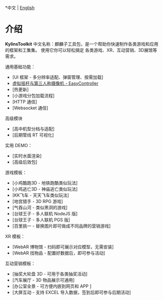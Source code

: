 *中文 | [English](./README.md)

# 介绍
**KylinsToolkit** 中文名称：麒麟子工具包，是一个帮助你快速制作各类游戏和应用的框架和工集集。 使用它你可以轻松搞定 各类游戏、XR、互动营销、3D展馆等需求。

通用基础功能：
- [UI 框架 - 多分辨率适配、弹窗管理、按需加载]
- [虚拟摇杆与第三人称摄像机 - EasyController](./docs-cn/EasyController/EasyController.md)
- [热更新]
- [小游戏分包加载流程]
- [HTTP 通信]
- [Websocket 通信]

高级模块
- [高中机型分档与适配]
- [后期管线 RT 可视化]

实用 DEMO：
- [实时水面渲染]
- [高级后效包]

游戏模板：
- [小鸡酷跑3D - 地铁跑酷类似玩法]
- [小鸡逃亡3D - 神庙逃亡类似玩法]
- [KK飞车 - 天天飞车类似玩法]
- [地宫猎手 - 3D RPG 游戏]
- [气吞山河 - 类似黑洞的游戏]
- [台球王子 - 多人联机 NodeJS 版]
- [台球王子 - 多人联机 PGS 版]
- [百里挑一 - 替换图片即可做成不同品牌的营销游戏]

XR 模板：
- [WebAR 博物馆 - 扫码即可展示对应模型，无需安装]
- [WebAR 找物品 - 配置好数据后，即可参与活动]

互动营销模板：
- [抽奖大轮盘 3D - 可用于各类抽奖活动]
- [汽车展厅 - 3D 物品展示可通用]
- [办公室全景 - 可方便内嵌到网页和 APP ]
- [大屏互动 - 支持 EXCEL 导入数据，签到后即可参与后期活动]
